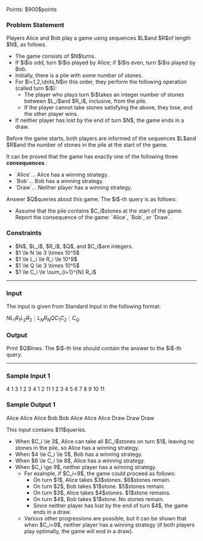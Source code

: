 
<div>

<span>

<span>

<p>
Points: $900$points
</p>

<div>

<section>

### **Problem Statement**

<p>
Players Alice and Bob play a game using sequences $L$and $R$of length $N$, as follows.
</p>

<ul>

<li>
The game consists of $N$turns.
</li>

<li>
If $i$is odd, turn $i$is played by Alice; if $i$is even, turn $i$is played by Bob.
</li>

<li>
Initially, there is a pile with some number of stones.
</li>

<li>
For $i=1,2,\dots,N$in this order, they perform the following operation (called turn $i$):
<ul>

<li>
The player who plays turn $i$takes an integer number of stones between $L_i$and $R_i$, inclusive, from the pile.
</li>

<li>
If the player cannot take stones satisfying the above, they lose, and the other player wins.
</li>

</ul>

</li>

<li>
If neither player has lost by the end of turn $N$, the game ends in a draw.
</li>

</ul>

<p>
Before the game starts, both players are informed of the sequences $L$and $R$and the number of stones in the pile at the start of the game.
</p>

<p>
It can be proved that the game has exactly one of the following three 
<strong>
consequences
</strong>
:
</p>

<ul>

<li>
`Alice`... Alice has a winning strategy.
</li>

<li>
`Bob`... Bob has a winning strategy.
</li>

<li>
`Draw`... Neither player has a winning strategy.
</li>

</ul>

<p>
Answer $Q$queries about this game. The $i$-th query is as follows:
</p>

<ul>

<li>
Assume that the pile contains $C_i$stones at the start of the game. Report the consequence of the game: `Alice`, `Bob`, or `Draw`.
</li>

</ul>

</section>

</div>

<div>

<section>

### **Constraints**

<ul>

<li>
$N$, $L_i$, $R_i$, $Q$, and $C_i$are integers.
</li>

<li>
$1 \le N \le 3 \times 10^5$
</li>

<li>
$1 \le L_i \le R_i \le 10^9$
</li>

<li>
$1 \le Q \le 3 \times 10^5$
</li>

<li>
$1 \le C_i \le \sum_{i=1}^{N} R_i$
</li>

</ul>

</section>

</div>

---

<div>

<div>

<section>

### **Input**

<p>
The input is given from Standard Input in the following format:
</p>

<div>

$N$$L_1$$R_1$$L_2$$R_2$$\vdots$$L_N$$R_N$$Q$$C_1$$C_2$$\vdots$$C_Q$
</div>

</section>

</div>

<div>

<section>

### **Output**

<p>
Print $Q$lines.
The $i$-th line should contain the answer to the $i$-th query.
</p>

</section>

</div>

</div>

---

<div>

<section>

### **Sample Input 1**

<div>

4
1 3
1 2
3 4
1 2
11
1
2
3
4
5
6
7
8
9
10
11

</div>

</section>

</div>

<div>

<section>

### **Sample Output 1**

<div>

Alice
Alice
Alice
Bob
Bob
Alice
Alice
Alice
Draw
Draw
Draw

</div>

<p>
This input contains $11$queries.
</p>

<ul>

<li>
When $C_i \le 3$, Alice can take all $C_i$stones on turn $1$, leaving no stones in the pile, so Alice has a winning strategy.
</li>

<li>
When $4 \le C_i \le 5$, Bob has a winning strategy.
</li>

<li>
When $6 \le C_i \le 8$, Alice has a winning strategy.
</li>

<li>
When $C_i \ge 9$, neither player has a winning strategy.
<ul>

<li>
For example, if $C_i=9$, the game could proceed as follows:
<ul>

<li>
On turn $1$, Alice takes $3$stones. $6$stones remain.
</li>

<li>
On turn $2$, Bob takes $1$stone. $5$stones remain.
</li>

<li>
On turn $3$, Alice takes $4$stones. $1$stone remains.
</li>

<li>
On turn $4$, Bob takes $1$stone. No stones remain.
</li>

<li>
Since neither player has lost by the end of turn $4$, the game ends in a draw.
</li>

</ul>

</li>

<li>
Various other progressions are possible, but it can be shown that when $C_i=9$, neither player has a winning strategy (if both players play optimally, the game will end in a draw).
</li>

</ul>

</li>

</ul>

</section>

</div>

</span>

</span>

</div>
